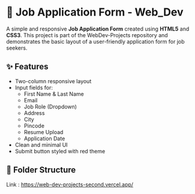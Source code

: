# 💼 Job Application Form - Web_Dev

A simple and responsive **Job Application Form** created using **HTML5** and **CSS3**. This project is part of the WebDev-Projects repository and demonstrates the basic layout of a user-friendly application form for job seekers.

## ✨ Features

- Two-column responsive layout
- Input fields for:
  - First Name & Last Name
  - Email
  - Job Role (Dropdown)
  - Address
  - City
  - Pincode
  - Resume Upload
  - Application Date
- Clean and minimal UI
- Submit button styled with red theme

## 📁 Folder Structure

Link : https://web-dev-projects-second.vercel.app/
